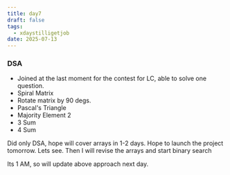 ```yaml
---
title: day7
draft: false
tags:
  - xdaystilligetjob
date: 2025-07-13
---
```

### DSA
- Joined at the last moment for the contest for LC, able to solve one question.
- Spiral Matrix
- Rotate matrix by 90 degs.
- Pascal's Triangle
- Majority Element 2
- 3 Sum
- 4 Sum

Did only DSA, hope will cover arrays in 1-2 days. Hope to launch the project tomorrow. Lets see. Then I will revise the arrays and start binary search

Its 1 AM, so will update above approach next day.